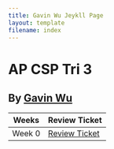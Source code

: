 ```yaml
---
title: Gavin Wu Jeykll Page
layout: template
filename: index
--- 
```


# AP CSP Tri 3

## By [Gavin Wu](https://github.com/GavinYWu)
|Weeks|Review Ticket|
| - | - |
|Week 0|[Review Ticket](https://github.com/GavinYWu/Gavin/issues/1)|
